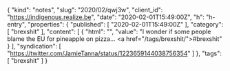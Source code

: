 {
  "kind": "notes",
  "slug": "2020/02/qwj3w",
  "client_id": "https://indigenous.realize.be",
  "date": "2020-02-01T15:49:00Z",
  "h": "h-entry",
  "properties": {
    "published": [
      "2020-02-01T15:49:00Z"
    ],
    "category": [
      "brexshit"
    ],
    "content": [
      {
        "html": "",
        "value": "I wonder if some people blame the EU for pineapple on pizza... <a href=\"/tags/brexshit/\">#brexshit</a>"
      }
    ],
    "syndication": [
      "https://twitter.com/JamieTanna/status/1223659144038756354"
    ]
  },
  "tags": [
    "brexshit"
  ]
}
